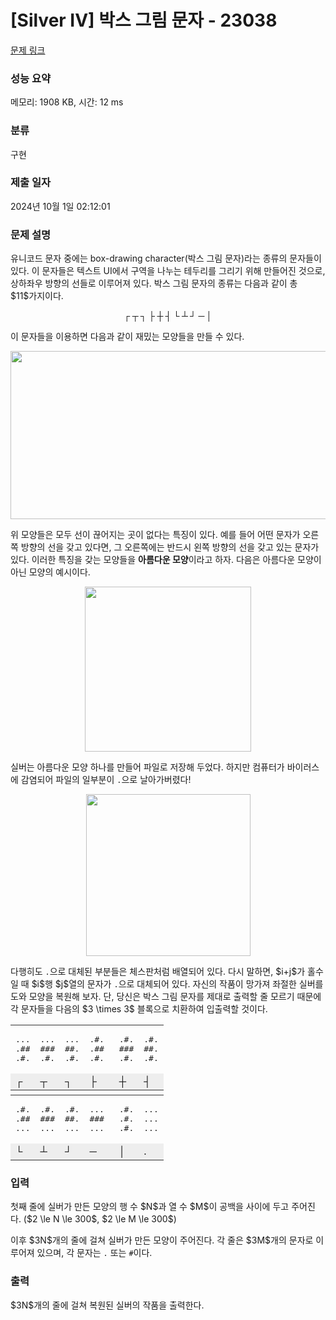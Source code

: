 # [Silver IV] 박스 그림 문자 - 23038 

[문제 링크](https://www.acmicpc.net/problem/23038) 

### 성능 요약

메모리: 1908 KB, 시간: 12 ms

### 분류

구현

### 제출 일자

2024년 10월 1일 02:12:01

### 문제 설명

<p>유니코드 문자 중에는 box-drawing character(박스 그림 문자)라는 종류의 문자들이 있다. 이 문자들은 텍스트 UI에서 구역을 나누는 테두리를 그리기 위해 만들어진 것으로, 상하좌우 방향의 선들로 이루어져 있다. 박스 그림 문자의 종류는 다음과 같이 총 $11$가지이다.</p>

<p style="text-align: center;"><strong>┌ ┬ ┐ ├ ┼ ┤ └ ┴ ┘ ─ │</strong></p>

<p>이 문자들을 이용하면 다음과 같이 재밌는 모양들을 만들 수 있다.</p>

<p style="text-align: center;"><img alt="" src="" style="width: 519px; height: 269px;"></p>

<p>위 모양들은 모두 선이 끊어지는 곳이 없다는 특징이 있다. 예를 들어 어떤 문자가 오른쪽 방향의 선을 갖고 있다면, 그 오른쪽에는 반드시 왼쪽 방향의 선을 갖고 있는 문자가 있다. 이러한 특징을 갖는 모양들을 <strong>아름다운 모양</strong>이라고 하자. 다음은 아름다운 모양이 아닌 모양의 예시이다.</p>

<p style="text-align: center;"><img alt="" src="" style="width: 266px; height: 264px;"></p>

<p>실버는 아름다운 모양 하나를 만들어 파일로 저장해 두었다. 하지만 컴퓨터가 바이러스에 감염되어 파일의 일부분이 <code>.</code>으로 날아가버렸다!</p>

<p style="text-align: center;"><img alt="" src="" style="width: 263px; height: 259px;"></p>

<p>다행히도 <code>.</code>으로 대체된 부분들은 체스판처럼 배열되어 있다. 다시 말하면, $i+j$가 홀수일 때 $i$행 $j$열의 문자가 <code>.</code>으로 대체되어 있다. 자신의 작품이 망가져 좌절한 실버를 도와 모양을 복원해 보자. 단, 당신은 박스 그림 문자를 제대로 출력할 줄 모르기 때문에 각 문자들을 다음의 $3 \times 3$ 블록으로 치환하여 입출력할 것이다.</p>

<table align="center" class="table-23038 table table-bordered text-center">
	<tbody>
		<tr>
			<td style="border-top: 1px solid #333;">
			<pre>...
.##
.#.</pre>
			</td>
			<td style="border-top: 1px solid #333;">
			<pre>...
###
.#.</pre>
			</td>
			<td style="border-top: 1px solid #333;">
			<pre>...
##.
.#.</pre>
			</td>
			<td style="border-top: 1px solid #333;">
			<pre>.#.
.## 
.#.</pre>
			</td>
			<td style="border-top: 1px solid #333;">
			<pre>.#.
###
.#.</pre>
			</td>
			<td style="border-top: 1px solid #333;">
			<pre>.#.
##.
.#.</pre>
			</td>
		</tr>
		<tr>
			<td style="background-color: #eee;">┌</td>
			<td style="background-color: #eee;">┬</td>
			<td style="background-color: #eee;">┐</td>
			<td style="background-color: #eee;">├</td>
			<td style="background-color: #eee;">┼</td>
			<td style="background-color: #eee;">┤</td>
		</tr>
		<tr>
			<td style="height: 8px; padding: 0; border-top: 1px solid #333; border-bottom: 1px solid #333;"> </td>
			<td style="height: 8px; padding: 0; border-top: 1px solid #333; border-bottom: 1px solid #333;"> </td>
			<td style="height: 8px; padding: 0; border-top: 1px solid #333; border-bottom: 1px solid #333;"> </td>
			<td style="height: 8px; padding: 0; border-top: 1px solid #333; border-bottom: 1px solid #333;"> </td>
			<td style="height: 8px; padding: 0; border-top: 1px solid #333; border-bottom: 1px solid #333;"> </td>
			<td style="height: 8px; padding: 0; border-top: 1px solid #333; border-bottom: 1px solid #333;"> </td>
		</tr>
		<tr>
			<td>
			<pre>.#.
.##
...</pre>
			</td>
			<td>
			<pre>.#.
###
...</pre>
			</td>
			<td>
			<pre>.#.
##.
...</pre>
			</td>
			<td>
			<pre>...
###
...</pre>
			</td>
			<td>
			<pre>.#.
.#.
.#.</pre>
			</td>
			<td>
			<pre>...
...
...</pre>
			</td>
		</tr>
		<tr>
			<td style="border-bottom: 1px solid #333; background-color: #eee;">└</td>
			<td style="border-bottom: 1px solid #333; background-color: #eee;">┴</td>
			<td style="border-bottom: 1px solid #333; background-color: #eee;">┘</td>
			<td style="border-bottom: 1px solid #333; background-color: #eee;">─</td>
			<td style="border-bottom: 1px solid #333; background-color: #eee;">│</td>
			<td style="border-bottom: 1px solid #333; background-color: #eee;">.</td>
		</tr>
	</tbody>
</table>

### 입력 

 <p>첫째 줄에 실버가 만든 모양의 행 수 $N$과 열 수 $M$이 공백을 사이에 두고 주어진다. ($2 \le N \le 300$, $2 \le M \le 300$)</p>

<p>이후 $3N$개의 줄에 걸쳐 실버가 만든 모양이 주어진다. 각 줄은 $3M$개의 문자로 이루어져 있으며, 각 문자는 <code>.</code> 또는 <code>#</code>이다.</p>

### 출력 

 <p>$3N$개의 줄에 걸쳐 복원된 실버의 작품을 출력한다.</p>

